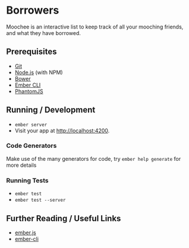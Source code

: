 # Borrowers
Moochee is an interactive list to keep track of all your mooching friends, and what they have borrowed. 

## Prerequisites
* [Git](http://git-scm.com/)
* [Node.js](http://nodejs.org/) (with NPM)
* [Bower](http://bower.io/)
* [Ember CLI](http://www.ember-cli.com/)
* [PhantomJS](http://phantomjs.org/)


## Running / Development
* `ember server`
* Visit your app at [http://localhost:4200](http://localhost:4200).

### Code Generators
Make use of the many generators for code, try `ember help generate` for more details

### Running Tests
* `ember test`
* `ember test --server`


## Further Reading / Useful Links
* [ember.js](http://emberjs.com/)
* [ember-cli](http://www.ember-cli.com/)
